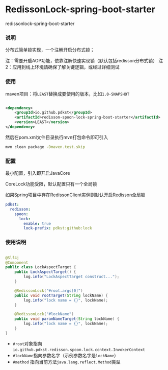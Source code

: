 # RedissonLock-spring-boot-starter

redissonlock-spring-boot-starter

### 说明

分布式简单锁实现，一个注解开启分布式锁；

注：需要开启AOP功能，依靠注解快速实现锁（默认包括redisson分布式锁） 注2：应用到线上环境请确保了解关键逻辑，或经过详细测试

### 使用

maven项目：将`LEAST`替换成要使用的版本，比如`1.0-SNAPSHOT`

```xml

<dependency>
	<groupId>io.github.pdkst</groupId>
	<artifactId>redisson-spoon-lock-spring-boot-starter</artifactId>
	<version>LEAST</version>
</dependency>
```

然后在pom.xml文件目录执行mvn打包命令即可引入

```bash
mvn clean package -Dmaven.test.skip
```

### 配置

最小配置，引入即开启JavaCore

CoreLock功能受限，默认配置只有一个全局锁

如果Spring项目中存在RedissonClient实例则默认开启Redisson全局锁

```yaml
pdkst:
  redisson:
    spoon:
      lock:
        enable: true
        lock-prefix: pdkst:github:lock
```

### 使用说明

```java

@Slf4j
@Component
public class LockAspectTarget {
    public LockAspectTarget() {
        log.info("LockAspectTarget construct...");
    }

    @RedissonLock("#root.args[0]")
    public void rootTarget(String lockName) {
        log.info("lock name = {}", lockName);
    }

    @RedissonLock("#lockName")
    public void paramNameTarget(String lockName) {
        log.info("lock name = {}", lockName);
    }
}

```

- `#root`对象指向`io.github.pdkst.redisson.spoon.lock.context.InvokerContext`
- `#lockName`指向参数名字（示例参数名字是`lockName`）
- `#method` 指向当前方法`java.lang.reflect.Method`类型

